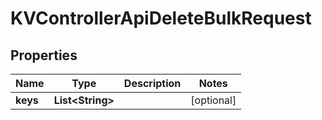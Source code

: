 

# KVControllerApiDeleteBulkRequest


## Properties

| Name | Type | Description | Notes |
|------------ | ------------- | ------------- | -------------|
|**keys** | **List&lt;String&gt;** |  |  [optional] |



